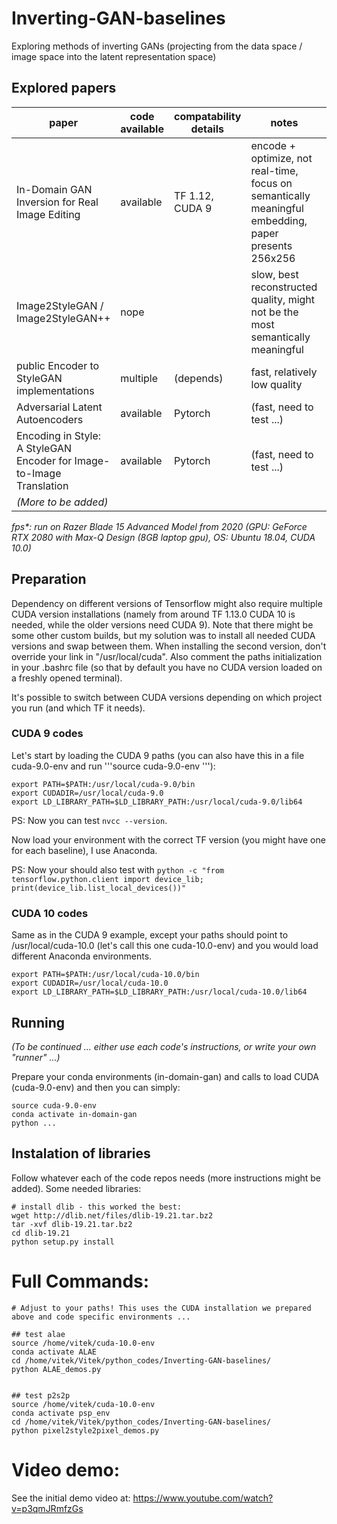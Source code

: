 # Inverting-GAN-baselines
Exploring methods of inverting GANs (projecting from the data space / image space into the latent representation space)


## Explored papers

| paper                                          | code available | compatability details | notes                                                                                                | fps* |
|------------------------------------------------|----------------|-----------------------|------------------------------------------------------------------------------------------------------|-----|
| In-Domain GAN Inversion for Real Image Editing          | available      | TF 1.12, CUDA 9       | encode + optimize, not real-time, focus on semantically meaningful embedding, paper presents 256x256 | |
| Image2StyleGAN / Image2StyleGAN++                       | nope           |                       | slow, best reconstructed quality, might not be the most semantically meaningful                      | |
| public Encoder to StyleGAN implementations              | multiple       | (depends)             | fast, relatively low quality                                                                         | |
| Adversarial Latent Autoencoders                         | available      | Pytorch               | (fast, need to test ...)                                                                             | 11 fps |
| Encoding in Style: A StyleGAN Encoder for Image-to-Image Translation | available   |  Pytorch    | (fast, need to test ...)                                                                             | 5.7 fps |
| _(More to be added)_                                      |                |                       |                                                                                                      | |


[//]: # (|                                                       |                |                       |                                                 |)

_fps*: run on Razer Blade 15 Advanced Model from 2020 (GPU: GeForce RTX 2080 with Max-Q Design (8GB laptop gpu), OS: Ubuntu 18.04, CUDA 10.0)_

## Preparation

Dependency on different versions of Tensorflow might also require multiple CUDA version installations (namely from around TF 1.13.0 CUDA 10 is needed, while the older versions need CUDA 9). Note that there might be some other custom builds, but my solution was to install all needed CUDA versions and swap between them. When installing the second version, don't override your link in "/usr/local/cuda". Also comment the paths initialization in your .bashrc file (so that by default you have no CUDA version loaded on a freshly opened terminal).

It's possible to switch between CUDA versions depending on which project you run (and which TF it needs).

### CUDA 9 codes

Let's start by loading the CUDA 9 paths (you can also have this in a file cuda-9.0-env and run '''source cuda-9.0-env '''):

```
export PATH=$PATH:/usr/local/cuda-9.0/bin
export CUDADIR=/usr/local/cuda-9.0
export LD_LIBRARY_PATH=$LD_LIBRARY_PATH:/usr/local/cuda-9.0/lib64
```

PS: Now you can test ```nvcc --version```.

Now load your environment with the correct TF version (you might have one for each baseline), I use Anaconda.

PS: Now your should also test with ```python -c "from tensorflow.python.client import device_lib; print(device_lib.list_local_devices())"```

### CUDA 10 codes

Same as in the CUDA 9 example, except your paths should point to /usr/local/cuda-10.0 (let's call this one cuda-10.0-env) and you would load different Anaconda environments.

```
export PATH=$PATH:/usr/local/cuda-10.0/bin
export CUDADIR=/usr/local/cuda-10.0
export LD_LIBRARY_PATH=$LD_LIBRARY_PATH:/usr/local/cuda-10.0/lib64
```

## Running

_(To be continued ... either use each code's instructions, or write your own "runner" ...)_

Prepare your conda environments (in-domain-gan) and calls to load CUDA (cuda-9.0-env) and then you can simply:

```
source cuda-9.0-env
conda activate in-domain-gan
python ...
```

## Instalation of libraries

Follow whatever each of the code repos needs (more instructions might be added). Some needed libraries:


```
# install dlib - this worked the best:
wget http://dlib.net/files/dlib-19.21.tar.bz2
tar -xvf dlib-19.21.tar.bz2
cd dlib-19.21
python setup.py install
```


# Full Commands:


```
# Adjust to your paths! This uses the CUDA installation we prepared above and code specific environments ...

## test alae
source /home/vitek/cuda-10.0-env
conda activate ALAE
cd /home/vitek/Vitek/python_codes/Inverting-GAN-baselines/
python ALAE_demos.py


## test p2s2p
source /home/vitek/cuda-10.0-env
conda activate psp_env
cd /home/vitek/Vitek/python_codes/Inverting-GAN-baselines/
python pixel2style2pixel_demos.py

```

# Video demo:

See the initial demo video at: https://www.youtube.com/watch?v=p3qmJRmfzGs
